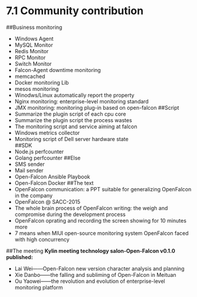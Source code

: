 # 7.1 Community contribution

##Business monitoring
* Windows Agent
* MySQL Monitor
* Redis Monitor
* RPC Monitor
* Switch Monitor
* Falcon-Agent downtime monitoring
* memcached
* Docker monitoring Lib
* mesos monitoring
* Winodws/Linux automatically report the property
* Nginx monitoring: enterprise-level monitoring standard
* JMX monitoring: monitoring plug-in based on open-falcon
##Script
* Summarize the plugin script of each cpu core 
* Summarize the plugin script the process wastes 
* The monitoring script and service aiming at falcon
* Windows metrics collector
* Monitoring script of Dell server hardware state   
##SDK
* Node.js perfcounter
* Golang perfcounter
##Else
* SMS sender
* Mail sender
* Open-Falcon Ansible Playbook
* Open-Falcon Docker
##The text
* OpenFalcon communication: a PPT suitable for generalizing OpenFalcon in the company
* OpenFalcon @ SACC-2015
* The whole brain process of OpenFalcon writing: the weigh and compromise during the development process
* OpenFalcon oprating and recording the screen showing for  10 minutes more
* 7 means when MIUI open-source  monitoring system OpenFalcon faced with high concurrency

##The meeting
**Kylin meeting technology salon-Open-Falcon v0.1.0 published:**

* Lai Wei——Open-Falcon new version character analysis and planning
* Xie Danbo——the falling and subliming of Open-Falcon in Meituan
* Ou Yaowei——the revolution and evolution of enterprise-level monitoring platform